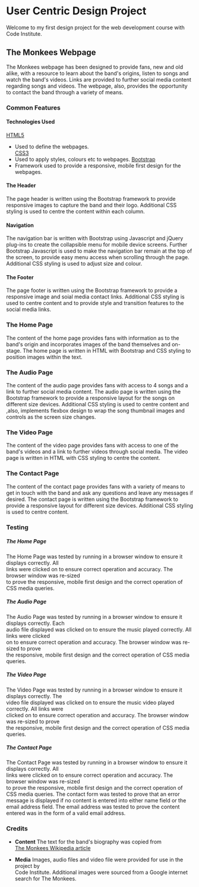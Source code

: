 # User Centric Design Project

Welcome to my first design project for the web development course with 
Code Institute.

## The Monkees Webpage

The Monkees webpage has been designed to provide fans, new and old alike,
with a resource to learn about the band's origins, listen to songs and watch 
the band's videos. Links are provided to further social media content regarding
songs and videos. The webpage, also, provides the opportunity to contact the band
through a variety of means.

### Common Features

#### Technologies Used

[HTML5](https://developer.mozilla.org/en-US/docs/Web/Guide/HTML/HTML5)  
   * Used to define the webpages.  
[CSS3](https://developer.mozilla.org/en-US/docs/Web/CSS/CSS3)  
   * Used to apply styles, colours etc to webpages.
[Bootstrap](https://getbootstrap.com/docs/3.3/)  
   * Framework used to provide a responsive, mobile first design for the webpages. 

#### The Header

The page header is written using the Bootstrap framework to provide responsive images
to capture the band and their logo. Additional CSS styling is used to centre the content
within each column.

#### Navigation

The navigation bar is written with Bootstrap using Javascript and jQuery plug-ins to 
create the collapsible menu for mobile device screens. Further Bootstrap Javascript
is used to make the navigation bar remain at the top of the screen, to provide easy 
menu access when scrolling through the page. Additional CSS styling is used to adjust
size and colour.

#### The Footer

The page footer is written using the Bootstrap framework to provide a responsive image
and soial media contact links. Additional CSS styling is used to centre content and to
provide style and transition features to the social media links.

### The Home Page

The content of the home page provides fans with information as to the band's origin and
incorporates images of the band themselves and on-stage. The home page is written in HTML
with Bootstrap and CSS styling to position images within the text.

### The Audio Page

The content of the audio page provides fans with access to 4 songs and a link to further
social media content. The audio page is written using the Bootstrap framework to provide a
responsive layout for the songs on different size devices. Additional CSS styling is used
to centre content and ,also, implements flexbox design to wrap the song thumbnail images
and controls as the screen size changes. 

### The Video Page

The content of the video page provides fans with access to one of the band's videos and a
link to further videos through social media. The video page is written in HTML with CSS 
styling to centre the content.

### The Contact Page

The content of the contact page provides fans with a variety of means to get in touch with
the band and ask any questions and leave any messages if desired. The contact page is written
using the Bootstrap framework to provide a responsive layout for different size devices. 
Additional CSS styling is used to centre content.

### Testing

##### The Home Page

The Home Page was tested by running in a browser window to ensure it displays correctly. All  
links were clicked on to ensure correct operation and accuracy. The browser window was re-sized  
to prove the responsive, mobile first design and the correct operation of CSS media queries.

##### The Audio Page

The Audio Page was tested by running in a browser window to ensure it displays correctly. Each  
audio file displayed was clicked on to ensure the music played correctly. All links were clicked  
on to ensure correct operation and accuracy. The browser window was re-sized to prove  
the responsive, mobile first design and the correct operation of CSS media queries.

##### The Video Page

The Video Page was tested by running in a browser window to ensure it displays correctly. The  
video file displayed was clicked on to ensure the music video played correctly. All links were  
clicked on to ensure correct operation and accuracy. The browser window was re-sized to prove  
the responsive, mobile first design and the correct operation of CSS media queries.

##### The Contact Page

The Contact Page was tested by running in a browser window to ensure it displays correctly. All  
links were clicked on to ensure correct operation and accuracy. The browser window was re-sized  
to prove the responsive, mobile first design and the correct operation of CSS media queries.
The contact form was tested to prove that an error message is displayed if no content is entered
into either name field or the email address field. The email address was tested to prove the 
content entered was in the form of a valid email address.

### Credits

* __Content__ The text for the band's biography was copied from  
 [The Monkees Wikipedia article](https://en.wikipedia.org/wiki/The_Monkees)  

* __Media__  Images, audio files and video file were provided for use in the project by  
 Code Institute. Additional images were sourced from a Google internet search for The Monkees.
